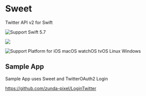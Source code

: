 # Sweet

Twitter API v2 for Swift

<img src="https://img.shields.io/badge/Swift-5.7-orange" alt="Support Swift 5.7" />


<a href="https://github.com/apple/swift-package-manager" alt="HTTPClient on Swift Package Manager" title="HTTPClient on Swift Package Manager"><img src="https://img.shields.io/badge/Swift%20Package%20Manager-compatible-brightgreen.svg" /></a>

<img src="https://img.shields.io/badge/platform-iOS 13~%20%7C%20macOS 10.15(Catalina)~%20%7C%20watchOS 13~%20%7C%20tvOS 6~%20%7C%20Linux%20%7C%20Windows-lightgrey" alt="Support Platform for iOS macOS watchOS tvOS Linux Windows" />

## Sample App

Sample App uses Sweet and TwitterOAuth2 Login

https://github.com/zunda-pixel/LoginTwitter
